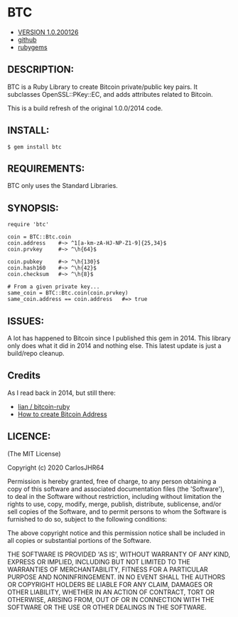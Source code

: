 # BTC

* [VERSION 1.0.200126](https://github.com/carlosjhr64/btc/release)
* [github](https://github.com/carlosjhr64/btc)
* [rubygems](https://rubygems.org/gems/btc)

## DESCRIPTION:

BTC is a Ruby Library to create Bitcoin private/public key pairs.
It subclasses OpenSSL::PKey::EC, and adds attributes related to Bitcoin.

This is a build refresh of the original 1.0.0/2014 code.

## INSTALL:

    $ gem install btc

## REQUIREMENTS:

BTC only uses the Standard Libraries.

## SYNOPSIS:

    require 'btc'

    coin = BTC::Btc.coin
    coin.address    #~> ^1[a-km-zA-HJ-NP-Z1-9]{25,34}$
    coin.prvkey     #~> ^\h{64}$

    coin.pubkey     #~> ^\h{130}$
    coin.hash160    #~> ^\h{42}$
    coin.checksum   #~> ^\h{8}$

    # From a given private key...
    same_coin = BTC::Btc.coin(coin.prvkey)
    same_coin.address == coin.address   #=> true

## ISSUES:

A lot has happened to Bitcoin since I published this gem in 2014.
This library only does what it did in 2014 and nothing else.
This latest update is just a build/repo cleanup.

## Credits

As I read back in 2014, but still there:

* [lian / bitcoin-ruby](https://github.com/lian/bitcoin-ruby)
* [How to create Bitcoin Address](https://en.bitcoin.it/wiki/Address)

## LICENCE:

(The MIT License)

Copyright (c) 2020 CarlosJHR64

Permission is hereby granted, free of charge, to any person obtaining
a copy of this software and associated documentation files (the
'Software'), to deal in the Software without restriction, including
without limitation the rights to use, copy, modify, merge, publish,
distribute, sublicense, and/or sell copies of the Software, and to
permit persons to whom the Software is furnished to do so, subject to
the following conditions:

The above copyright notice and this permission notice shall be
included in all copies or substantial portions of the Software.

THE SOFTWARE IS PROVIDED 'AS IS', WITHOUT WARRANTY OF ANY KIND,
EXPRESS OR IMPLIED, INCLUDING BUT NOT LIMITED TO THE WARRANTIES OF
MERCHANTABILITY, FITNESS FOR A PARTICULAR PURPOSE AND NONINFRINGEMENT.
IN NO EVENT SHALL THE AUTHORS OR COPYRIGHT HOLDERS BE LIABLE FOR ANY
CLAIM, DAMAGES OR OTHER LIABILITY, WHETHER IN AN ACTION OF CONTRACT,
TORT OR OTHERWISE, ARISING FROM, OUT OF OR IN CONNECTION WITH THE
SOFTWARE OR THE USE OR OTHER DEALINGS IN THE SOFTWARE.
